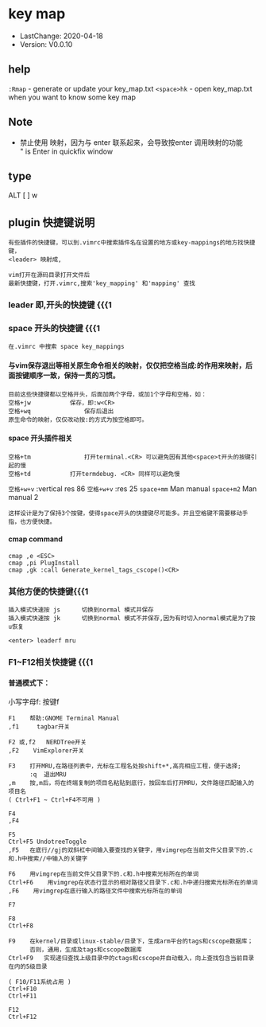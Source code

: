 # key map
- LastChange: 2020-04-18
-    Version: V0.0.10

## help
`:Rmap` - generate or update your key_map.txt
`<space>hk` - open key_map.txt when you want to know some key map


## Note
- 禁止使用<c-m> 映射，因为与 enter 联系起来，会导致按enter 调用映射的功能<br/>
  " <C-m> is Enter in quickfix window <br/>

## type
<leader> 
<space>
ALT
[
]
w

## plugin 快捷键说明

	有些插件的快捷键，可以到.vimrc中搜索插件名在设置的地方或key-mappings的地方找快捷键，
	<leader> 映射成,

	vim打开在源码目录打开文件后  
	最新快捷键，打开.vimrc,搜索'key_mapping' 和'mapping' 查找

### leader 即,开头的快捷键 {{{1

### space 开头的快捷键 {{{1
	在.vimrc 中搜索 space key_mappings

#### 与vim保存退出等相关原生命令相关的映射，仅仅把空格当成:的作用来映射，后面按键顺序一致，保持一贯的习惯。
	目前这些快捷键都以空格开头，后面加两个字母，或加1个字母和空格，如：
	空格+jw			保存，即:w<CR>
	空格+wq				保存后退出
	原生命令的映射，仅仅改动按:的方式为按空格即可。


#### space 开头插件相关
	空格+tm				打开terminal.<CR> 可以避免因有其他<space>t开头的按键引起的慢
	空格+td			打开termdebug. <CR> 同样可以避免慢

`空格+w+v` :vertical res 86<CR><cr/>
`空格+w+v` :res 25<CR><cr/>
`space+mm` Man manual<cr/>
`space+m2` Man manual 2<cr/>


	这样设计是为了保持3个按键，使得space开头的快捷键尽可能多。并且空格键不需要移动手指，也方便快捷。


#### cmap command
`cmap ,e <ESC>`<br/>
`cmap ,pi PlugInstall`<br/>
`cmap ,gk :call Generate_kernel_tags_cscope()<CR>`<br/>

### 其他方便的快捷键{{{1
	插入模式快速按 js 		切换到normal 模式并保存 
	插入模式快速按 jk 		切换到normal 模式不并保存,因为有时切入normal模式是为了按u恢复

	<enter>	leaderf mru

### F1~F12相关快捷键 {{{1

#### 普通模式下：  
小写字母f: 按键f
	
	F1    帮助:GNOME Terminal Manual
	,f1		tagbar开关 

	F2 或,f2   NERDTree开关
	,F2    VimExplorer开关

	F3    打开MRU,在路径列表中，光标在工程名处按shift+*,高亮相应工程，便于选择;
	      :q  退出MRU
	,m    按,m后，将在终端复制的项目名粘贴到底行，按回车后打开MRU，文件路径匹配输入的项目名  
	( Ctrl+F1 ~ Ctrl+F4不可用 )

	F4       
	,F4       

	F5      
	Ctrl+F5 UndotreeToggle  
	,F5   在底行//gj的双斜杠中间输入要查找的关键字，用vimgrep在当前文件父目录下的.c和.h中搜索//中输入的关键字  

	F6    用vimgrep在当前文件父目录下的.c和.h中搜索光标所在的单词    
	Ctrl+F6    用vimgrep在状态行显示的相对路径父目录下.c和.h中递归搜索光标所在的单词  
	,F6    用vimgrep在底行输入的路径文件中搜索光标所在的单词  

	F7

	F8    
	Ctrl+F8 

	F9    在kernel/目录或linux-stable/目录下，生成arm平台的tags和cscope数据库；  
	      否则，通用，生成及tags和cscope数据库  
	Ctrl+F9	  实现递归查找上级目录中的ctags和cscope并自动载入，向上查找包含当前目录在内的5级目录  

	( F10/F11系统占用 )  
	Ctrl+F10   
	Ctrl+F11   

	F12        
	Ctrl+F12   

